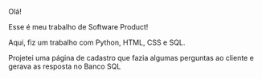 Olá!

Esse é meu trabalho de Software Product!

Aqui, fiz um trabalho com Python, HTML, CSS e SQL.

Projetei uma página de cadastro que fazia algumas perguntas ao cliente e gerava as resposta no Banco SQL
